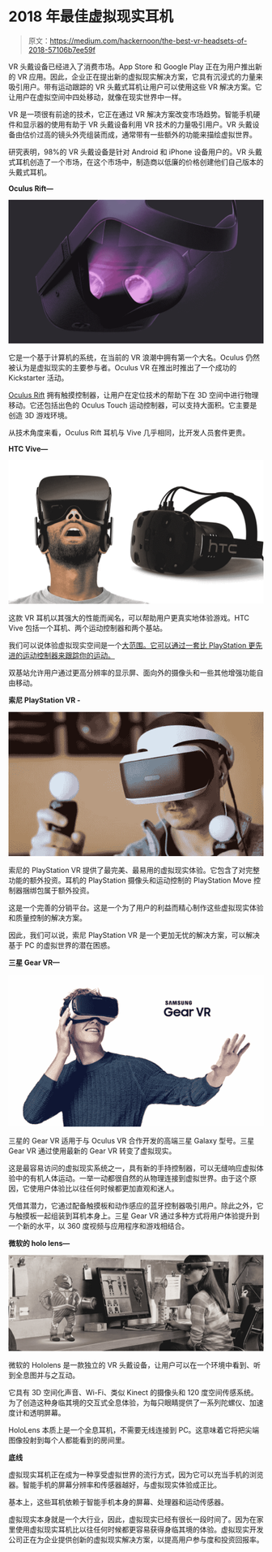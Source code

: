 # 2018 年最佳虚拟现实耳机

> 原文：<https://medium.com/hackernoon/the-best-vr-headsets-of-2018-57106b7ee59f>

VR 头戴设备已经进入了消费市场。App Store 和 Google Play 正在为用户推出新的 VR 应用。因此，企业正在提出新的虚拟现实解决方案，它具有沉浸式的力量来吸引用户。带有运动跟踪的 VR 头戴式耳机让用户可以使用这些 VR 解决方案。它让用户在虚拟空间中四处移动，就像在现实世界中一样。

VR 是一项很有前途的技术，它正在通过 VR 解决方案改变市场趋势。智能手机硬件和显示器的使用有助于 VR 头戴设备利用 VR 技术的力量吸引用户。VR 头戴设备由估价过高的镜头外壳组装而成，通常带有一些额外的功能来描绘虚拟世界。

研究表明，98%的 VR 头戴设备是针对 Android 和 iPhone 设备用户的。VR 头戴式耳机创造了一个市场，在这个市场中，制造商以低廉的价格创建他们自己版本的头戴式耳机。

**Oculus Rift—**

![](img/f76baebcecb2ba6fa094303a6be1e501.png)

它是一个基于计算机的系统，在当前的 VR 浪潮中拥有第一个大名。Oculus 仍然被认为是虚拟现实的主要参与者。Oculus VR 在推出时推出了一个成功的 Kickstarter 活动。

[Oculus Rift](http://www.quytech.com/blog/facebooks-new-oculus-quest-vr-headset-best-vr-experience-for-users/) 拥有触摸控制器，让用户在定位技术的帮助下在 3D 空间中进行物理移动。它还包括出色的 Oculus Touch 运动控制器，可以支持大面积。它主要是创造 3D 游戏环境。

从技术角度来看，Oculus Rift 耳机与 Vive 几乎相同，比开发人员套件更贵。

**HTC Vive—**

![](img/35dd00f41b11c5596fbc8aa3d45b97c0.png)

这款 VR 耳机以其强大的性能而闻名，可以帮助用户更真实地体验游戏。HTC Vive 包括一个耳机、两个运动控制器和两个基站。

我们可以说体验虚拟现实空间是一个[大范围。它可以通过一套比 PlayStation 更先进的运动控制器来跟踪你的运动。](http://www.quytech.com/blog/business-opportunity-in-virtual-reality/)

双基站允许用户通过更高分辨率的显示屏、面向外的摄像头和一些其他增强功能自由移动。

**索尼 PlayStation VR -**

![](img/91cb6982b87fbd4808d7f9f0a9f1c5e0.png)

索尼的 PlayStation VR 提供了最完美、最易用的虚拟现实体验。它包含了对完整功能的额外投资。耳机的 PlayStation 摄像头和运动控制的 PlayStation Move 控制器捆绑包属于额外投资。

这是一个完善的分销平台。这是一个为了用户的利益而精心制作这些虚拟现实体验和质量控制的解决方案。

因此，我们可以说，索尼 PlayStation VR 是一个更加无忧的解决方案，可以解决基于 PC 的虚拟世界的潜在困惑。

**三星 Gear VR—**

![](img/1db05728fc435a055c1f98ebcc685da3.png)

三星的 Gear VR 适用于与 Oculus VR 合作开发的高端三星 Galaxy 型号。三星 Gear VR 通过使用最新的 Gear VR 转变了虚拟现实。

这是最容易访问的虚拟现实系统之一，具有新的手持控制器，可以无缝响应虚拟体验中的有机人体运动。一举一动都很自然的从物理连接到虚拟世界。由于这个原因，它使用户体验比以往任何时候都更加直观和迷人。

凭借其潜力，它通过配备触摸板和动作感应的蓝牙控制器吸引用户。除此之外，它与触摸板一起组装到耳机本身上。三星 Gear VR 通过多种方式将用户体验提升到一个新的水平，以 360 度视频与应用程序和游戏相结合。

**微软的 holo lens—**

![](img/e4b72a431d788ac671acd7afcb9dd4b5.png)

微软的 Hololens 是一款独立的 VR 头戴设备，让用户可以在一个环境中看到、听到全息图并与之互动。

它具有 3D 空间化声音、Wi-Fi、类似 Kinect 的摄像头和 120 度空间传感系统。为了创造这种身临其境的交互式全息体验，为每只眼睛提供了一系列陀螺仪、加速度计和透明屏幕。

HoloLens 本质上是一个全息耳机，不需要无线连接到 PC。这意味着它将把尖端图像投射到每个人都能看到的房间里。

**底线**

虚拟现实耳机正在成为一种享受虚拟世界的流行方式，因为它可以充当手机的浏览器。智能手机的屏幕分辨率和传感器越好，与虚拟现实体验成正比。

基本上，这些耳机依赖于智能手机本身的屏幕、处理器和运动传感器。

虚拟现实本身就是一个大行业，因此，虚拟现实已经有很长一段时间了。因为在家里使用虚拟现实耳机比以往任何时候都更容易获得身临其境的体验。虚拟现实开发公司正在为企业提供创新的虚拟现实解决方案，以提高用户参与度和投资回报率。